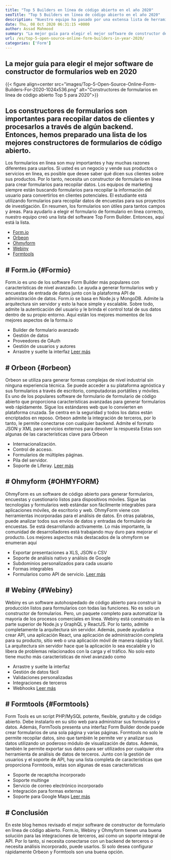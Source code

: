 ```yaml
---
title: "Top 5 Builders en línea de código abierto en el año 2020" 
seoTitle: "Top 5 Builders en línea de código abierto en el año 2020" 
description: "Nuestro equipo ha pasado por una extensa lista de herramientas de formulario de formulario y hemos breve algunos de los principales software de constructor de formularios en línea para usted." 
date: Thu, 08 Oct 2020 06:31:15 +0000
author: Assad Mahmood
summary: "La mejor guía para elegir el mejor software de constructor de formularios web en 2020" 
url: /es/top-5-open-source-online-form-builders-in-year-2020/
categories: ['Form']
---
```


## La mejor guía para elegir el mejor software de constructor de formularios web en 2020

{{< figure align=center src="images/Top-5-Open-Source-Online-Form-Builders-For-2020-1024x536.png" alt="Constructores de formularios en línea de código abierto Top 5 para 2020">}}


## Los constructores de formularios son importantes para recopilar datos de clientes y procesarlos a través de algún backend. Entonces, hemos preparado una lista de los mejores constructores de formularios de código abierto.
Los formularios en línea son muy importantes y hay muchas razones diferentes para usarlos. Si usted es un negocio y vende sus productos o servicios en línea, es posible que desee saber qué dicen sus clientes sobre sus productos. Por lo tanto, necesita un constructor de formulario en línea para crear formularios para recopilar datos.
Los equipos de marketing siempre están buscando formularios para recopilar la información del usuario para convertirlos en clientes potenciales. El estudiante está utilizando formularios para recopilar datos de encuestas para sus proyectos de investigación. En resumen, los formularios son útiles para tantos campos y áreas.
Para ayudarlo a elegir el formulario de formulario en línea correcto, nuestro equipo creó una lista del software Top Form Builder. Entonces, aquí está la lista.
  * [Form.io][1]
  * [Orbeon][2]
  * [Ohmyform][3]
  * [Webiny][4]
  * [Formtools][5]

## # **Form.io**    {#Formio}
Form.io es uno de los software Form Builder más populares con características de nivel avanzado. Le ayuda a generar formularios web y encuestas de entrada de datos junto con la plataforma API de administración de datos.
Form.io se basa en Node.js y MongoDB. Admite la arquitectura sin servidor y esto la hace simple y escalable. Sobre todo, admite la autenticación del usuario y le brinda el control total de sus datos dentro de su propio entorno.
Aquí están los mejores momentos de los mejores aspectos de la forma.io
  * Builder de formulario avanzado
  * Gestión de datos
  * Proveedores de OAuth
  * Gestión de usuarios y autores
  * Arrastre y suelte la interfaz
    [Leer más][6]

## # **Orbeon**    {#orbeon}
Orbeon se utiliza para generar formas complejas de nivel industrial sin ninguna experiencia técnica. Se puede acceder a su plataforma agnóstica y sus formularios a través de escritorio, computadoras portátiles y móviles.
Es uno de los populares software de formulario de formulario de código abierto que proporciona características avanzadas para generar formularios web rápidamente. Sigue los estándares web que lo convierten en plataforma cruzada. Se centra en la seguridad y todos los datos están encriptados en reposo.
Orbeon admite la integración de terceros, por lo tanto, le permite conectarse con cualquier backend. Admite el formato JSON y XML para servicios externos para devolver la respuesta
Estas son algunas de las características clave para Orbeon
  * Internacionalización.
  * Control de acceso.
  * Formularios de múltiples páginas.
  * Pila del servidor.
  * Soporte de Liferay.
    [Leer más][7]

## # **Ohmyform**    {#OHMYFORM}
OhmyForm es un software de código abierto para generar formularios, encuestas y cuestionario listos para dispositivos móviles. Sigue las tecnologías y formularios web estándar son fácilmente integrables para aplicaciones móviles, de escritorio y web.
OhmyForm viene con herramientas incorporadas para el análisis de datos. En otras palabras, puede analizar todos sus envíos de datos y entradas de formulario de encuestas. Se está desarrollando activamente. Lo más importante, la comunidad de desarrolladores está trabajando muy duro para mejorar el producto.
Los mejores aspectos más destacados de la ohmyform se enumeran aquí
  * Exportar presentaciones a XLS, JSON o CSV
  * Soporte de análisis nativo y análisis de Google
  * Subdominios personalizados para cada usuario
  * Formas integrables
  * Formularios como API de servicio.
    [Leer más][8]

## # **Webiny**    {#Webiny}
Webiny es un software autohospedado de código abierto para construir la producción listos para formularios con todas las funciones. No es solo un constructor de formularios. Pero, un paquete completo para automatizar la mayoría de los procesos comerciales en línea.
Webiny está construido en la parte superior de Node.js y GraphQL y ReactJS. Por lo tanto, admite completamente la arquitectura sin servidor. Además, puede ayudarlo a crear API, una aplicación React, una aplicación de administración completa para su producto, sitio web o una aplicación móvil de manera rápida y fácil.
La arquitectura sin servidor hace que la aplicación lo sea escalable y lo libera de problemas relacionados con la carga y el tráfico. No solo esto tiene mucho más características de nivel avanzado como
  * Arrastre y suelte la interfaz
  * Gestión de datos fácil
  * Validaciones personalizadas
  * Integraciones de terceros
  * Webhooks
    [Leer más][9]

## # **Formtools**    {#Formtools}
Form Tools es un script PHP/MySQL potente, flexible, gratuito y de código abierto. Debe instalarlo en su sitio web para administrar sus formularios y datos. Además, FormTools presenta una interfaz Form Builder donde puede crear formularios de una sola página y varias páginas.
Formtools no solo le permite recopilar datos, sino que también le permite ver y analizar sus datos utilizando un poderoso módulo de visualización de datos. Además, también le permite exportar sus datos para ser utilizados por cualquier otra herramienta de análisis de datos de terceros.
Junto con la gestión de usuarios y el soporte de API, hay una lista completa de características que proporciona Formtools, estas son algunas de esas características
  * Soporte de recaptcha incorporado
  * Soporte multinge
  * Servicio de correo electrónico incorporado
  * Integración para formas externas
  * Soporte para Google Maps
    [Leer más][10]

## # Conclusión
En este blog hemos revisado el mejor software de constructor de formulario en línea de código abierto. Form.io, Webiny y Ohmyform tienen una buena solución para las integraciones de terceros, así como un soporte integral de API. Por lo tanto, si necesita conectarse con un backend de terceros o necesita análisis incorporado, puede usarlos. Si solo desea configurar rápidamente Orbeon y Formtools son una buena opción.

  
[1]: #formio
[2]: #orbeon
[3]: #ohmyform
[4]: #webiny
[5]: #formtools
[6]: https://products.containerize.com/form/formio
[7]: https://products.containerize.com/form/orbeon
[8]: https://products.containerize.com/form/ohmyform
[9]: https://products.containerize.com/form/webiny
[10]: https://products.containerize.com/form/formtools
